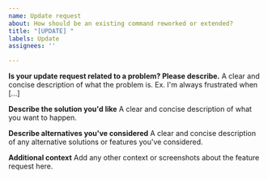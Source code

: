 ```yaml
---
name: Update request
about: How should be an existing command reworked or extended?
title: "[UPDATE] "
labels: Update
assignees: ''

---
```


**Is your update request related to a problem? Please describe.**
A clear and concise description of what the problem is. Ex. I'm always frustrated when [...]

**Describe the solution you'd like**
A clear and concise description of what you want to happen.

**Describe alternatives you've considered**
A clear and concise description of any alternative solutions or features you've considered.

**Additional context**
Add any other context or screenshots about the feature request here.
